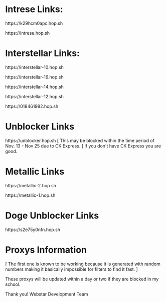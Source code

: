 # Intrese Links:

<p>https://k29hcm0apc.hop.sh</p>
<p>https://intrese.hop.sh</p>

# Interstellar Links:

<p>https://interstellar-10.hop.sh</p>
<p>https://interstellar-16.hop.sh</p> 
<p>https://interstellar-14.hop.sh</p> 
<p>https://interstellar-12.hop.sh</p>
<p>https://018461982.hop.sh</p>

# Unblocker Links

<p>https://unblocker.hop.sh [ This may be blocked within the time period of Nov. 13 - Nov 25 due to CK Express. ] If you don't have CK Express you are good.

# Metallic Links

<p>https://metallic-2.hop.sh</p>
<p>https://metallic-1.hop.sh</p>

# Doge Unblocker Links

<p>https://s2e75y0nfn.hop.sh</p>

# Proxys Information

[ The first one is known to be working because it is generated with random numbers making it basically impossible for filters to find it fast. ]

These proxys will be updated within a day or two if they are blocked in my school. 

Thank you! Webstar Development Team





